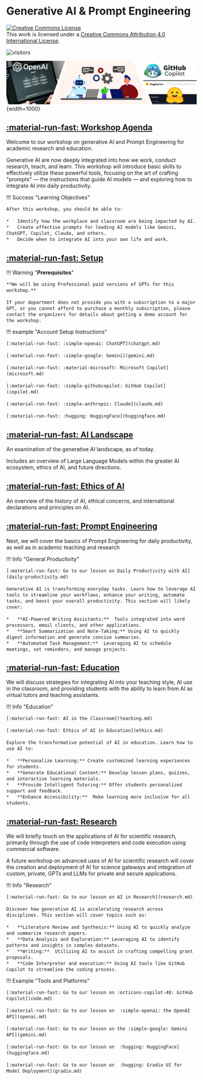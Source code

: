 # Generative AI & Prompt Engineering

<a rel="license" href="http://creativecommons.org/licenses/by/4.0/"><img alt="Creative Commons License" style="border-width:0" src="https://i.creativecommons.org/l/by/4.0/88x31.png" /></a><br />This work is licensed under a <a rel="license" href="http://creativecommons.org/licenses/by/4.0/">Creative Commons Attribution 4.0 International License</a>.

![visitors](https://visitor-badge.lithub.cc/badge?page_id=tyson-swetnam.intro-gpt&left_color=black&right_color=green)

![banner](assets/banner3_ai.png){width=1000}

## [:material-run-fast: Workshop Agenda](agenda.md)

Welcome to our workshop on generative AI and Prompt Engineering for academic research and education.

Generative AI are now deeply integrated into how we work, conduct research, teach, and learn. This workshop will introduce basic skills to effectively utilize these powerful tools, focusing on the art of crafting "prompts" — the instructions that guide AI models — and exploring how to integrate AI into daily productivity.

!!! Success "Learning Objectives"

    After this workshop, you should be able to:

    *   Identify how the workplace and classroom are being impacted by AI.
    *   Create effective prompts for leading AI models like Gemini, ChatGPT, Copilot, Claude, and others.
    *   Decide when to integrate AI into your own life and work.

## [:material-run-fast: Setup](chatgpt.md)

!!! Warning "**Prerequisites**" 
    
    **We will be using Professional paid versions of GPTs for this workshop.** 
    
    If your department does not provide you with a subscription to a major GPT, or you cannot afford to purchase a monthly subscription, please contact the organizers for details about getting a demo account for the workshop.


!!! example "Account Setup Instructions"

    [:material-run-fast: :simple-openai: ChatGPT](chatgpt.md)

    [:material-run-fast: :simple-google: Gemini](gemini.md)

    [:material-run-fast: :material-microsoft: Microsoft Copilot](microsoft.md)

    [:material-run-fast: :simple-githubcopilot: GitHub Copilot](copilot.md)

    [:material-run-fast: :simple-anthropic: Claude](claude.md)

    [:material-run-fast: :hugging: HuggingFace](huggingface.md)

## [:material-run-fast: AI Landscape](ai_landscape.md)

An examination of the generative AI landscape, as of today. 

Includes an overview of Large Language Models within the greater AI ecosystem, ethics of AI, and future directions. 

## [:material-run-fast: Ethics of AI](ethics.md)

An overview of the history of AI, ethical concerns, and international declarations and principles on AI.

## [:material-run-fast: Prompt Engineering](prompts.md)

Next, we will cover the basics of Prompt Engineering for daily productivity, as well as in academic teaching and research

!!! Info "General Productivity"

    [:material-run-fast: Go to our lesson on Daily Productivity with AI](daily-productivity.md)

    Generative AI is transforming everyday tasks. Learn how to leverage AI tools to streamline your workflows, enhance your writing, automate tasks, and boost your overall productivity. This section will likely cover:

    *   **AI-Powered Writing Assistants:**  Tools integrated into word processors, email clients, and other applications.
    *   **Smart Summarization and Note-Taking:** Using AI to quickly digest information and generate concise summaries.
    *   **Automated Task Management:**  Leveraging AI to schedule meetings, set reminders, and manage projects.

## [:material-run-fast: Education](education.md)

We will discuss strategies for integrating AI into your teaching style, AI use in the classroom, and providing students with the ability to learn from AI as virtual tutors and teaching assistants.

!!! Info "Education"

    [:material-run-fast: AI in the Classroom](teaching.md)

    [:material-run-fast: Ethics of AI in Education](ethics.md)

    Explore the transformative potential of AI in education. Learn how to use AI to:

    *   **Personalize Learning:** Create customized learning experiences for students.
    *   **Generate Educational Content:** Develop lesson plans, quizzes, and interactive learning materials.
    *   **Provide Intelligent Tutoring:** Offer students personalized support and feedback.
    *   **Enhance Accessibility:**  Make learning more inclusive for all students.

## [:material-run-fast: Research](research.md)

We will briefly touch on the applications of AI for scientific research, primarily through the use of code interpreters and code execution using commercial software.


A future workshop on advanced uses of AI for scientific research will cover the creation and deployment of AI for science gateways and integration of custom, private, GPTs and LLMs for private and secure applications. 

!!! Info "Research"

    [:material-run-fast: Go to our lesson on AI in Research](research.md)

    Discover how generative AI is accelerating research across disciplines. This section will cover topics such as:

    *   **Literature Review and Synthesis:** Using AI to quickly analyze and summarize research papers.
    *   **Data Analysis and Exploration:** Leveraging AI to identify patterns and insights in complex datasets.
    *   **Writing:**  Utilizing AI to assist in crafting compelling grant proposals.
    *   **Code Interpreter and execution:** Using AI tools like GitHub Copilot to streamline the coding process.

!!! Example "Tools and Platforms"

    [:material-run-fast: Go to our lesson on :octicons-copilot-48: GitHub Copilot](code.md)

    [:material-run-fast: Go to our lesson on  :simple-openai: the OpenAI API](openai.md)

    [:material-run-fast: Go to our lesson on the :simple-google: Gemini API](gemini.md)

    [:material-run-fast: Go to our lesson on  :hugging: HuggingFace](huggingface.md)

    [:material-run-fast: Go to our lesson on  :hugging: Gradio UI for Model Deployment](gradio.md)
